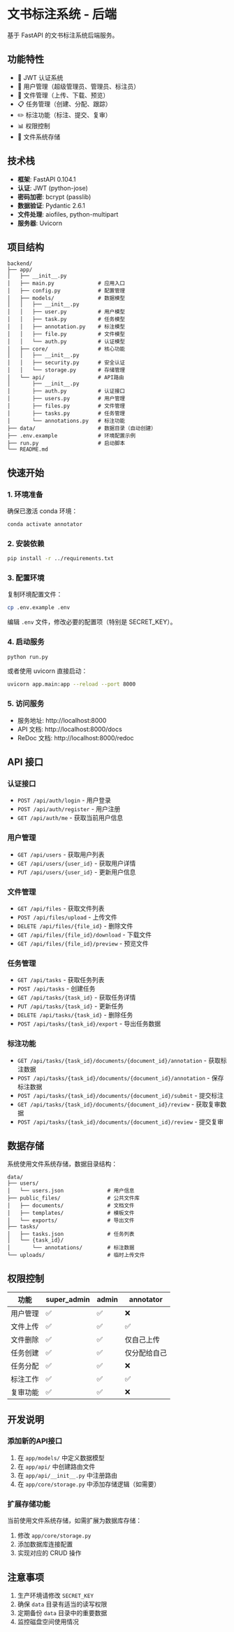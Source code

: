 # 文书标注系统 - 后端

基于 FastAPI 的文书标注系统后端服务。

## 功能特性

- 🔐 JWT 认证系统
- 👥 用户管理（超级管理员、管理员、标注员）
- 📁 文件管理（上传、下载、预览）
- 📋 任务管理（创建、分配、跟踪）
- ✏️ 标注功能（标注、提交、复审）
- 📊 权限控制
- 💾 文件系统存储

## 技术栈

- **框架**: FastAPI 0.104.1
- **认证**: JWT (python-jose)
- **密码加密**: bcrypt (passlib)
- **数据验证**: Pydantic 2.6.1
- **文件处理**: aiofiles, python-multipart
- **服务器**: Uvicorn

## 项目结构

```
backend/
├── app/
│   ├── __init__.py
│   ├── main.py              # 应用入口
│   ├── config.py            # 配置管理
│   ├── models/              # 数据模型
│   │   ├── __init__.py
│   │   ├── user.py          # 用户模型
│   │   ├── task.py          # 任务模型
│   │   ├── annotation.py    # 标注模型
│   │   ├── file.py          # 文件模型
│   │   └── auth.py          # 认证模型
│   ├── core/                # 核心功能
│   │   ├── __init__.py
│   │   ├── security.py      # 安全认证
│   │   └── storage.py       # 存储管理
│   └── api/                 # API路由
│       ├── __init__.py
│       ├── auth.py          # 认证接口
│       ├── users.py         # 用户管理
│       ├── files.py         # 文件管理
│       ├── tasks.py         # 任务管理
│       └── annotations.py   # 标注功能
├── data/                    # 数据目录（自动创建）
├── .env.example             # 环境配置示例
├── run.py                   # 启动脚本
└── README.md
```

## 快速开始

### 1. 环境准备

确保已激活 conda 环境：
```bash
conda activate annotator
```

### 2. 安装依赖

```bash
pip install -r ../requirements.txt
```

### 3. 配置环境

复制环境配置文件：
```bash
cp .env.example .env
```

编辑 `.env` 文件，修改必要的配置项（特别是 SECRET_KEY）。

### 4. 启动服务

```bash
python run.py
```

或者使用 uvicorn 直接启动：
```bash
uvicorn app.main:app --reload --port 8000
```

### 5. 访问服务

- 服务地址: http://localhost:8000
- API 文档: http://localhost:8000/docs
- ReDoc 文档: http://localhost:8000/redoc

## API 接口

### 认证接口
- `POST /api/auth/login` - 用户登录
- `POST /api/auth/register` - 用户注册
- `GET /api/auth/me` - 获取当前用户信息

### 用户管理
- `GET /api/users` - 获取用户列表
- `GET /api/users/{user_id}` - 获取用户详情
- `PUT /api/users/{user_id}` - 更新用户信息

### 文件管理
- `GET /api/files` - 获取文件列表
- `POST /api/files/upload` - 上传文件
- `DELETE /api/files/{file_id}` - 删除文件
- `GET /api/files/{file_id}/download` - 下载文件
- `GET /api/files/{file_id}/preview` - 预览文件

### 任务管理
- `GET /api/tasks` - 获取任务列表
- `POST /api/tasks` - 创建任务
- `GET /api/tasks/{task_id}` - 获取任务详情
- `PUT /api/tasks/{task_id}` - 更新任务
- `DELETE /api/tasks/{task_id}` - 删除任务
- `POST /api/tasks/{task_id}/export` - 导出任务数据

### 标注功能
- `GET /api/tasks/{task_id}/documents/{document_id}/annotation` - 获取标注数据
- `POST /api/tasks/{task_id}/documents/{document_id}/annotation` - 保存标注数据
- `POST /api/tasks/{task_id}/documents/{document_id}/submit` - 提交标注
- `GET /api/tasks/{task_id}/documents/{document_id}/review` - 获取复审数据
- `POST /api/tasks/{task_id}/documents/{document_id}/review` - 提交复审

## 数据存储

系统使用文件系统存储，数据目录结构：

```
data/
├── users/
│   └── users.json              # 用户信息
├── public_files/               # 公共文件库
│   ├── documents/              # 文档文件
│   ├── templates/              # 模板文件
│   └── exports/                # 导出文件
├── tasks/
│   ├── tasks.json              # 任务列表
│   └── {task_id}/
│       └── annotations/        # 标注数据
└── uploads/                    # 临时上传文件
```

## 权限控制

| 功能 | super_admin | admin | annotator |
|------|-------------|-------|-----------|
| 用户管理 | ✅ | ✅ | ❌ |
| 文件上传 | ✅ | ✅ | ✅ |
| 文件删除 | ✅ | ✅ | 仅自己上传 |
| 任务创建 | ✅ | ✅ | 仅分配给自己 |
| 任务分配 | ✅ | ✅ | ❌ |
| 标注工作 | ✅ | ✅ | ✅ |
| 复审功能 | ✅ | ✅ | ❌ |

## 开发说明

### 添加新的API接口

1. 在 `app/models/` 中定义数据模型
2. 在 `app/api/` 中创建路由文件
3. 在 `app/api/__init__.py` 中注册路由
4. 在 `app/core/storage.py` 中添加存储逻辑（如需要）

### 扩展存储功能

当前使用文件系统存储，如需扩展为数据库存储：

1. 修改 `app/core/storage.py`
2. 添加数据库连接配置
3. 实现对应的 CRUD 操作

## 注意事项

1. 生产环境请修改 `SECRET_KEY`
2. 确保 `data` 目录有适当的读写权限
3. 定期备份 `data` 目录中的重要数据
4. 监控磁盘空间使用情况 